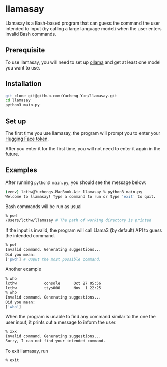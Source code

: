 # llamasay

Llamasay is a Bash-based program that can guess the command the user intended to input (by calling a large language model) when the user enters invalid Bash commands.

## Prerequisite
To use llamasay, you will need to set up [ollama](https://ollama.com/) and get at least one model you want to use.

## Installation

``````bash
git clone git@github.com:Yucheng-Yan/llamasay.git
cd llamasay
python3 main.py
``````

## Set up
The first time you use llamasay, the program will prompt you to enter your [Hugging Face token](https://huggingface.co/docs/hub/security-tokens).

After you enter it for the first time, you will not need to enter it again in the future.


## Examples
After running `python3 main.py`, you should see the message below:
```bash
(venv) lcthw@Yuchengs-MacBook-Air llamasay % python3 main.py     
Welcome to llamasay! Type a command to run or type 'exit' to quit.
```

Bash commands will be run as usual
```bash
% pwd
/Users/lcthw/llamasay # The path of working directory is printed
```
If the input is invalid, the program will call Llama3 (by default) API to guess the intended command.
```bash
% pwf
Invalid command. Generating suggestions...
Did you mean:
['pwd'] # Ouput the most possible command.
```
Another example
```bash
% who
lcthw            console      Oct 27 05:56 
lcthw            ttys000      Nov  1 22:25 
% whp
Invalid command. Generating suggestions...
Did you mean:
['who']
```
When the program is unable to find any command similar to the one the user input, it prints out a message to inform the user.
```bash
% xxx
Invalid command. Generating suggestions...
Sorry, I can not find your intended command.
```
To exit llamasay, run
```bash
% exit
```

